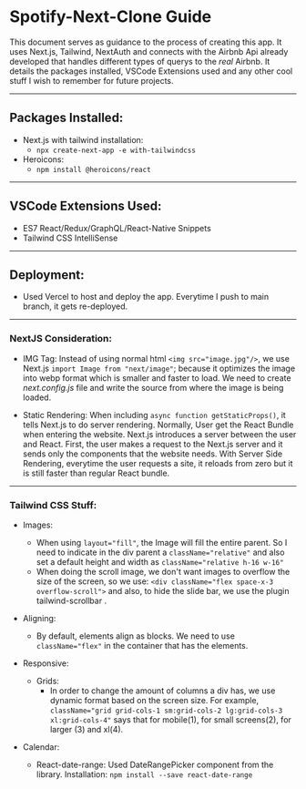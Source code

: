 # Spotify-Next-Clone Guide

This document serves as guidance to the process of creating this app. It uses Next.js, Tailwind, NextAuth and connects with the  Airbnb Api already developed that handles different types of querys to the *real* Airbnb. It details the packages installed, VSCode Extensions used and any other cool stuff I wish to remember for future projects. 
***
## Packages Installed:

- Next.js with tailwind installation: 
  - `npx create-next-app -e with-tailwindcss `
-  Heroicons:
   - `npm install @heroicons/react ` 


***
## VSCode Extensions Used:
- ES7 React/Redux/GraphQL/React-Native Snippets
- Tailwind CSS IntelliSense

***

## Deployment:
- Used Vercel to host and deploy the app. Everytime I push to main branch, it gets re-deployed. 

***

### NextJS Consideration:
- IMG Tag: Instead of using normal html `<img src="image.jpg"/>`, we use Next.js `import Image from "next/image"`; because it optimizes the image into webp format which is smaller and faster to load. We need to create *next.config.js* file and write the source from where the image is being loaded. 
  
- Static Rendering: When including `async function getStaticProps()`, it tells Next.js to do server rendering. Normally, User get the React Bundle when entering the website. Next.js introduces a server between the user and React. First, the user makes a request to the Next.js server and it sends only the components that the website needs. With Server Side Rendering, everytime the user requests a site, it reloads from zero but it is still faster than regular React bundle. 
  
***

### Tailwind CSS Stuff:
- Images:
  - When using `layout="fill"`, the Image will fill the entire parent. So I need to indicate in the div parent a `className="relative"` and also set a default height and width as `className="relative h-16 w-16"`
  - When doing the scroll image, we don't want images to overflow the size of the screen, so we use: `<div className="flex space-x-3 overflow-scroll">` and also, to hide the slide bar, we use the plugin tailwind-scrollbar .

- Aligning:
  - By default, elements align as blocks. We need to use `className="flex"` in the container that has the elements.

- Responsive:
  - Grids:
    - In order to change the amount of columns a div has, we use dynamic format based on the screen size. For example, `className="grid grid-cols-1 sm:grid-cols-2 lg:grid-cols-3 xl:grid-cols-4"` says that for mobile(1), for small screens(2), for larger (3) and xl(4).

- Calendar:
  - React-date-range: Used DateRangePicker component from the library. Installation: `npm install --save react-date-range`

